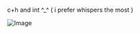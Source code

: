 
c+h and int ^⁠_⁠^ ( i prefer whispers the most )  

![Image](https://github.com/user-attachments/assets/0c1a6eef-1650-4682-88e7-05920fa757a5)

       


